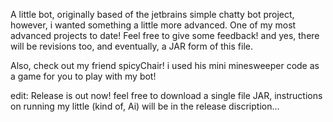 A little bot, originally based of the jetbrains simple chatty bot project, however, i wanted something a little more advanced. One of my most advanced projects to date! Feel free to give some feedback! and yes, there will be revisions too, and eventually, a JAR form of this file.

Also, check out my friend spicyChair! i used his mini minesweeper code as a game for you to play with my bot! 

edit: Release is out now! feel free to download a single file JAR, instructions on running my little (kind of, Ai) will be in the release discription...
   
